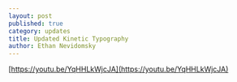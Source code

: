 ```yaml
---
layout: post
published: true
category: updates
title: Updated Kinetic Typography
author: Ethan Nevidomsky
---
```

[https://youtu.be/YqHHLkWjcJA](https://youtu.be/YqHHLkWjcJA)